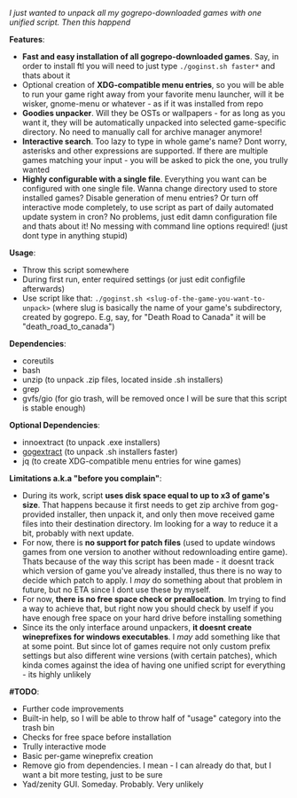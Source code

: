 *I just wanted to unpack all my gogrepo-downloaded games with one unified script. Then this happend*

**Features**:
- **Fast and easy installation of all gogrepo-downloaded games**. Say, in order to install ftl you will need to just type `./goginst.sh faster*` and thats about it
- Optional creation of **XDG-compatible menu entries**, so you will be able to run your game right away from your favorite menu launcher, will it be wisker, gnome-menu or whatever - as if it was installed from repo
- **Goodies unpacker**. Will they be OSTs or wallpapers - for as long as you want it, they will be automatically unpacked into selected game-specific directory. No need to manually call for archive manager anymore!
- **Interactive search**. Too lazy to type in whole game's name? Dont worry, asterisks and other expressions are supported. If there are multiple games matching your input - you will be asked to pick the one, you trully wanted
- **Highly configurable with a single file**. Everything you want can be configured with one single file. Wanna change directory used to store installed games? Disable generation of menu entries? Or turn off interactive mode completely, to use script as part of daily automated update system in cron? No problems, just edit damn configuration file and thats about it! No messing with command line options required! (just dont type in anything stupid)

**Usage**:
- Throw this script somewhere
- During first run, enter required settings (or just edit configfile afterwards)
- Use script like that: `./goginst.sh <slug-of-the-game-you-want-to-unpack>` (where slug is basically the name of your game's subdirectory, created by gogrepo. E.g, say, for "Death Road to Canada" it will be "death_road_to_canada")

**Dependencies**:
- coreutils
- bash
- unzip (to unpack .zip files, located inside .sh installers)
- grep
- gvfs/gio (for gio trash, will be removed once I will be sure that this script is stable enough)

**Optional Dependencies**:
- innoextract (to unpack .exe installers)
- [gogextract](https://github.com/Yepoleb/gogextract) (to unpack .sh installers faster)
- jq (to create XDG-compatible menu entries for wine games)

**Limitations a.k.a "before you complain"**:
- During its work, script **uses disk space equal to up to x3 of game's size**. That happens because it first needs to get zip archive from gog-provided installer, then unpack it, and only then move received game files into their destination directory. Im looking for a way to reduce it a bit, probably with next update.
- For now, there is **no support for patch files** (used to update windows games from one version to another without redownloading entire game). Thats because of the way this script has been made - it doesnt track which version of game you've already installed, thus there is no way to decide which patch to apply. I *may* do something about that problem in future, but no ETA since I dont use these by myself.
- For now, **there is no free space check or preallocation**. Im trying to find a way to achieve that, but right now you should check by uself if you have enough free space on your hard drive before installing something
- Since its the only interface around unpackers, **it doesnt create wineprefixes for windows executables**. I *may* add something like that at some point. But since lot of games require not only custom prefix settings but also different wine versions (with certain patches), which kinda comes against the idea of having one unified script for everything - its highly unlikely

**#TODO**:
- Further code improvements
- Built-in help, so I will be able to throw half of "usage" category into the trash bin
- Checks for free space before installation
- Trully interactive mode
- Basic per-game wineprefix creation
- Remove gio from dependencies. I mean - I can already do that, but I want a bit more testing, just to be sure
- Yad/zenity GUI. Someday. Probably. Very unlikely
